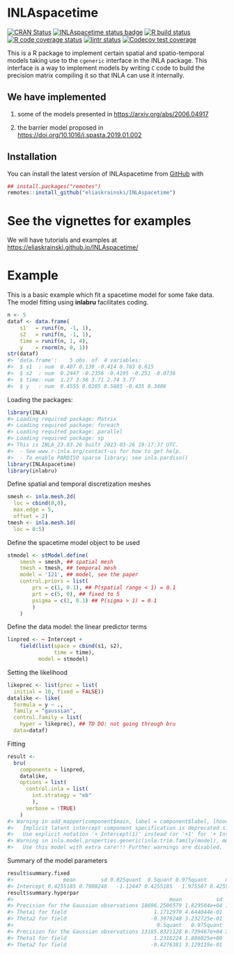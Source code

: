 
<!-- README.md is generated from README.Rmd. Please edit that file -->

# INLAspacetime

<!-- badges: start -->

[![CRAN
Status](http://www.r-pkg.org/badges/version-last-release/INLAspacetime)](https://cran.r-project.org/package=INLAspacetime)
[![INLAspacetime status
badge](https://eliaskrainski.r-universe.dev/badges/INLAspacetime)](https://eliaskrainski.r-universe.dev)
[![R build
status](https://github.com/eliaskrainski/INLAspacetime/workflows/R-CMD-check/badge.svg)](https://github.com/eliaskrainski/INLAspacetime/actions)
[![R code coverage
status](https://github.com/eliaskrainski/INLAspacetime/workflows/test-coverage/badge.svg)](https://github.com/eliaskrainski/INLAspacetime/actions)
[![lintr
status](https://github.com/eliaskrainski/INLAspacetime/workflows/lint/badge.svg)](https://github.com/eliaskrainski/INLAspacetime/actions)
[![Codecov test
coverage](https://codecov.io/gh/eliaskrainski/INLAspacetime/branch/devel/graph/badge.svg)](https://app.codecov.io/gh/eliaskrainski/INLAspacetime?branch=devel)
<!-- badges: end -->

This is a R package to implement certain spatial and spatio-temporal
models taking use to the `cgeneric` interface in the INLA package. This
interface is a way to implement models by writing `C` code to build the
precision matrix compiling it so that INLA can use it internally.

## We have implemented

1.  some of the models presented in <https://arxiv.org/abs/2006.04917>

2.  the barrier model proposed in
    <https://doi.org/10.1016/j.spasta.2019.01.002>

## Installation

<!-- You can install the current [CRAN](https://CRAN.R-project.org) version of INLAspacetime: -->
<!-- ```{r cran-installation, eval = FALSE} -->
<!-- install.packages("INLAspacetime") -->
<!-- ``` -->

You can install the latest version of INLAspacetime from
[GitHub](https://github.com/eliaskrainski/INLAspacetime) with

``` r
## install.packages("remotes")
remotes::install_github("eliaskrainski/INLAspacetime")
```

<!-- or track the development version builds via [inlabru-org.r-universe.dev](https://inlabru-org.r-universe.dev/ui#builds): -->
<!-- ```{r universe-installation, eval = FALSE} -->
<!-- ## Enable universe(s) by inlabru-org -->
<!-- options(repos = c( -->
<!--   inlabruorg = "https://inlabru-org.r-universe.dev", -->
<!--   INLA = "https://inla.r-inla-download.org/R/testing", -->
<!--   CRAN = "https://cloud.r-project.org" -->
<!-- )) -->
<!-- ## Install it -->
<!-- install.packages("INLAspacetime") -->
<!-- ``` -->

# See the vignettes for examples

We will have tutorials and examples at
<https://eliaskrainski.github.io/INLAspacetime/>

# Example

This is a basic example which fit a spacetime model for some fake data.
The model fitting using **inlabru** facilitates coding.

``` r
n <- 5
dataf <- data.frame(
    s1   = runif(n, -1, 1),
    s2   = runif(n, -1, 1),
    time = runif(n, 1, 4),
    y    = rnorm(n, 0, 1))
str(dataf)
#> 'data.frame':    5 obs. of  4 variables:
#>  $ s1  : num  0.407 0.139 -0.414 0.783 0.615
#>  $ s2  : num  0.2447 -0.2356 -0.4195 -0.251 -0.0736
#>  $ time: num  1.27 3.36 3.71 2.74 3.77
#>  $ y   : num  0.4555 0.0205 0.5885 -0.435 0.3406
```

Loading the packages:

``` r
library(INLA)
#> Loading required package: Matrix
#> Loading required package: foreach
#> Loading required package: parallel
#> Loading required package: sp
#> This is INLA_23.03.26 built 2023-03-26 19:17:37 UTC.
#>  - See www.r-inla.org/contact-us for how to get help.
#>  - To enable PARDISO sparse library; see inla.pardiso()
library(INLAspacetime)
library(inlabru)
```

Define spatial and temporal discretization meshes

``` r
smesh <- inla.mesh.2d(
  loc = cbind(0,0), 
  max.edge = 5, 
  offset = 2)
tmesh <- inla.mesh.1d(
  loc = 0:5)
```

Define the spacetime model object to be used

``` r
stmodel <- stModel.define(
    smesh = smesh, ## spatial mesh
    tmesh = tmesh, ## temporal mesh
    model = '121', ## model, see the paper
    control.priors = list(
        prs = c(1, 0.1), ## P(spatial range < 1) = 0.1
        prt = c(5, 0), ## fixed to 5
        psigma = c(1, 0.1) ## P(sigma > 1) = 0.1
        )
    )
```

Define the data model: the linear predictor terms

``` r
linpred <- ~ Intercept +
    field(list(space = cbind(s1, s2), 
               time = time),
          model = stmodel)
```

Setting the likelihood

``` r
likeprec <- list(prec = list(
  initial = 10, fixed = FALSE))
datalike <- like(
  formula = y ~ ., 
  family = "gaussian",
  control.family = list(
    hyper = likeprec), ## TO DO: not going through bru
  data=dataf)
```

Fitting

``` r
result <- 
  bru(
    components = linpred,
    datalike,
    options = list(
      control.inla = list(
        int.strategy = "eb"
        ),
      verbose = !TRUE)
    )
#> Warning in add_mapper(component$main, label = component$label, lhoods = lh, : All covariate evaluations for 'Intercept' are NULL; an intercept component was likely intended.
#>   Implicit latent intercept component specification is deprecated since version 2.1.14.
#>   Use explicit notation '+ Intercept(1)' instead (or '+1' for '+ Intercept(1)').
#> Warning in inla.model.properties.generic(inla.trim.family(model), mm[names(mm) == : Model 'cgeneric' in section 'latent' is marked as 'experimental'; changes may appear at any time.
#>   Use this model with extra care!!! Further warnings are disabled.
```

Summary of the model parameters

``` r
result$summary.fixed
#>                mean        sd 0.025quant  0.5quant 0.975quant      mode kld
#> Intercept 0.4255185 0.7908248   -1.12447 0.4255185   1.975507 0.4255185   0
result$summary.hyperpar
#>                                                  mean           sd   0.025quant
#> Precision for the Gaussian observations 18696.2506579 1.829504e+04 1260.8341270
#> Theta1 for field                            1.1712970 4.644044e-01    0.1081085
#> Theta2 for field                           -0.3979248 3.232725e-01   -0.9445650
#>                                              0.5quant   0.975quant         mode
#> Precision for the Gaussian observations 13185.8321128 6.739467e+04 3463.8715237
#> Theta1 for field                            1.2316224 1.886025e+00    1.5039060
#> Theta2 for field                           -0.4276381 3.129119e-01   -0.5510897
```
